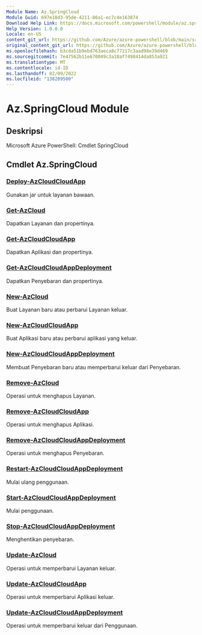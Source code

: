 ```yaml
---
Module Name: Az.SpringCloud
Module Guid: 697e18d3-95de-4211-86a1-ec7c4e163874
Download Help Link: https://docs.microsoft.com/powershell/module/az.springcloud
Help Version: 1.0.0.0
Locale: en-US
content_git_url: https://github.com/Azure/azure-powershell/blob/main/src/SpringCloud/help/Az.SpringCloud.md
original_content_git_url: https://github.com/Azure/azure-powershell/blob/main/src/SpringCloud/help/Az.SpringCloud.md
ms.openlocfilehash: b3cda51b9ebd763aeca8c77217c3aad98e39d469
ms.sourcegitcommit: 7e47562b11e670049c3a18af7498414da853a921
ms.translationtype: MT
ms.contentlocale: id-ID
ms.lasthandoff: 02/09/2022
ms.locfileid: "138289580"
---
```

# Az.SpringCloud Module
## Deskripsi
Microsoft Azure PowerShell: Cmdlet SpringCloud

## Cmdlet Az.SpringCloud
### [Deploy-AzCloudCloudApp](Deploy-AzSpringCloudApp.md)
Gunakan jar untuk layanan bawaan.

### [Get-AzCloud](Get-AzSpringCloud.md)
Dapatkan Layanan dan propertinya.

### [Get-AzCloudCloudApp](Get-AzSpringCloudApp.md)
Dapatkan Aplikasi dan propertinya.

### [Get-AzCloudCloudAppDeployment](Get-AzSpringCloudAppDeployment.md)
Dapatkan Penyebaran dan propertinya.

### [New-AzCloud](New-AzSpringCloud.md)
Buat Layanan baru atau perbarui Layanan keluar.

### [New-AzCloudCloudApp](New-AzSpringCloudApp.md)
Buat Aplikasi baru atau perbarui aplikasi yang keluar.

### [New-AzCloudCloudAppDeployment](New-AzSpringCloudAppDeployment.md)
Membuat Penyebaran baru atau memperbarui keluar dari Penyebaran.

### [Remove-AzCloud](Remove-AzSpringCloud.md)
Operasi untuk menghapus Layanan.

### [Remove-AzCloudCloudApp](Remove-AzSpringCloudApp.md)
Operasi untuk menghapus Aplikasi.

### [Remove-AzCloudCloudAppDeployment](Remove-AzSpringCloudAppDeployment.md)
Operasi untuk menghapus Penyebaran.

### [Restart-AzCloudCloudAppDeployment](Restart-AzSpringCloudAppDeployment.md)
Mulai ulang penggunaan.

### [Start-AzCloudCloudAppDeployment](Start-AzSpringCloudAppDeployment.md)
Mulai penggunaan.

### [Stop-AzCloudCloudAppDeployment](Stop-AzSpringCloudAppDeployment.md)
Menghentikan penyebaran.

### [Update-AzCloud](Update-AzSpringCloud.md)
Operasi untuk memperbarui Layanan keluar.

### [Update-AzCloudCloudApp](Update-AzSpringCloudApp.md)
Operasi untuk memperbarui Aplikasi keluar.

### [Update-AzCloudCloudAppDeployment](Update-AzSpringCloudAppDeployment.md)
Operasi untuk memperbarui keluar dari Penggunaan.

